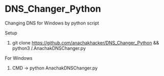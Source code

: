 # DNS_Changer_Python
Changing DNS for Windows by python script

Setup
1. git clone https://github.com/anachakhacker/DNS_Changer_Python && python3 /.AnachakDNSChanger.py

For Windows
1. CMD -> python AnachakDNSChanger.py
